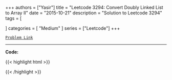 
+++
authors = ["Yasir"]
title = "Leetcode 3294: Convert Doubly Linked List to Array II"
date = "2015-10-21"
description = "Solution to Leetcode 3294"
tags = [
    
]
categories = [
    "Medium"
]
series = ["Leetcode"]
+++



[`Problem Link`](https://leetcode.com/problems/convert-doubly-linked-list-to-array-ii/description/)

---

**Code:**

{{< highlight html >}}

{{< /highlight >}}

